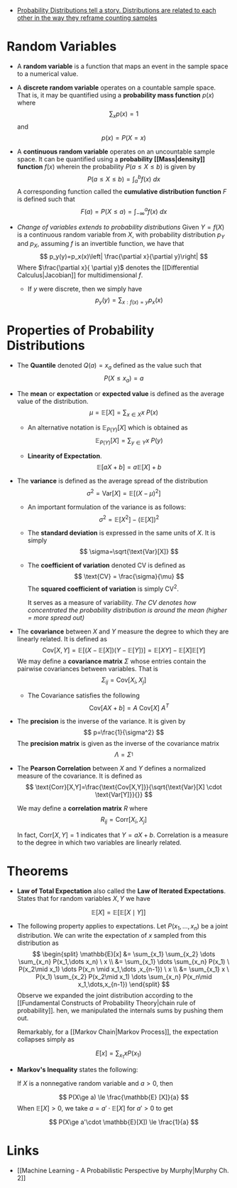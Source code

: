* [Probability Distributions tell a story. Distributions are related to each other in the way they reframe counting samples](https://www.youtube.com/watch?v=mBCiKUzwdMs)
# Random Variables
* A **random variable** is a function that maps an event in the sample space to a numerical value.
* A **discrete random variable** operates on a countable sample space. That is, it may be quantified using a **probability mass function** $p(x)$ where 
  $$
  \sum_xp(x)=1
  $$
  and 
  $$
  p(x)=P(X=x)
  $$
  
* A **continuous random variable** operates on an uncountable sample space. It can be quantified using a **probability [[Mass|density]] function** $f(x)$ wherein the probability $P(a\le X \le b)$ is given by 
  $$
  P(a\le X\le b)=\int_{a}^bf(x) \ dx
  $$
   A corresponding function called the **cumulative distribution function** $F$ is defined such that
   $$
   F(a)=P(X\le a)=\int_{-\infty}^a f(x) \ dx
   $$
   
* *Change of variables extends to probability distributions* Given $Y=f(X)$ is a continuous random variable from $X$, with probability distribution $p_Y$ and $p_X$, assuming $f$ is an invertible function, we have that 
  $$
  p_y(y)=p_x(x)\left| \frac{\partial x}{\partial y}\right|
  $$
  Where $\frac{\partial x}{ \partial y}$ denotes the [[Differential Calculus|Jacobian]] for multidimensional $f$.
	* If $y$ were discrete, then we simply have
	  $$
	  p_y(y)=\sum_{x : f(x)=y}p_x(x)
	  $$
	  
# Properties of Probability Distributions
* The **Quantile** denoted $Q(a)=x_a$ defined as the value such that 
  $$
  P(X\le x_a)=a
  $$
  
* The **mean** or **expectation** or **expected value**  is defined as the average value of the distribution.  
  $$
  \mu = \mathbb{E}[X]=\sum_{x\in X} x \ P(x)
  $$
  
	* An alternative notation is $\mathbb{E}_{P(Y)} [X]$  which is obtained as 
	  $$
	  \mathbb{E}_{P(Y)}[X]=\sum_{y \in Y}x \ P(y) 
	  $$
	  
	* **Linearity of Expectation**. 
	  $$
	  \mathbb{E}[aX+b]=a\mathbb{E}[X]+b
	  $$
	  
* The **variance** is defined as the average spread of the distribution 
  $$
  \sigma^2 =\text{Var}[X]=\mathbb{E}[(X-\mu)^2]
  $$
  
	* An important formulation of the variance is as follows: 
	  $$
	  \sigma^2=\mathbb{E}[X^2]-(\mathbb{E}[X])^2
	  $$
	  
	* The **standard deviation** is expressed in the same units of $X$. It is simply
	  $$
	  \sigma=\sqrt{\text{Var}[X]}
	  $$
	* The **coefficient of variation** denoted $\text{CV}$ is defined as
	  $$
	  \text{CV} = \frac{\sigma}{\mu}
	  $$
	  The **squared coefficient of variation** is simply $\text{CV}^2$.
	  
	  It serves as a measure of variability. *The CV denotes how concentrated the probability distribution is around the mean (higher = more spread out)*

* The **covariance** between $X$ and $Y$ measure the degree to which they are linearly related. It is defined as 
  $$
  \text{Cov}[X,Y]=\mathbb{E}[(X-\mathbb{E}[X]) (Y-\mathbb{E}[Y])] =\mathbb{E}[XY]-\mathbb{E}[X]\mathbb{E}[Y]
  $$
  We may define a **covariance matrix** $\Sigma$ whose entries contain the pairwise covariances between variables. That is 
  $$
  \Sigma_{ij}=\text{Cov}[X_i,X_j]
  $$
  
	* The Covariance satisfies the following
	  $$
	  \text{Cov}[AX+b]=A \ \text{Cov}[X] \ A^T
	  $$
	  
* The **precision** is the inverse of the variance. It is given by 
  $$
  p=\frac{1}{\sigma^2}
  $$
  The **precision matrix** is given as the inverse of the covariance matrix 
  $$
  \Lambda=\Sigma^{_1}
  $$
  
* The **Pearson Correlation** between $X$ and $Y$ defines a normalized measure of the covariance. It is defined as 
  $$
  \text{Corr}[X,Y]=\frac{\text{Cov[X,Y]}}{\sqrt{\text{Var}[X] \cdot \text{Var[Y]}}{}}
  $$
  
  We may define a **correlation matrix** $R$ where
  $$
  R_{ij}=\text{Corr}[X_i,X_j]
  $$
  
  In fact, $\text{Corr}[X,Y]=1$ indicates that $Y=aX+b$. Correlation is a measure to the degree in which two variables are linearly related.

# Theorems
* **Law of Total Expectation** also called the **Law of Iterated Expectations**. States that for random variables $X, Y$ we have

$$
\mathbb E[X] = \mathbb E[\mathbb E[X\mid Y]]
$$
* The following property applies to expectations. Let $P(x_1,\dots, x_n)$ be a joint distribution. We can write the expectation of $x$ sampled from this distribution as 
  $$
  \begin{split}
  \mathbb{E}[x] &= \sum_{x_1} \sum_{x_2} \dots \sum_{x_n} P(x_1,\dots x_n)  \ x \\
  &= \sum_{x_1} \dots \sum_{x_n} P(x_1) \ P(x_2\mid x_1) \dots P(x_n \mid x_1,\dots ,x_{n-1})  \ x \\ 
  &= \sum_{x_1} x \ P(x_1) \sum_{x_2} P(x_2\mid x_1) \dots \sum_{x_n} P(x_n\mid x_1,\dots,x_{n-1}) 
  \end{split}
  $$
  Observe we expanded the joint distribution according to the [[Fundamental Constructs of Probability Theory|chain rule of probability]]. hen, we manipulated the internals sums by pushing them out. 
  
  Remarkably, for a [[Markov Chain|Markov Process]], the expectation collapses simply as 

$$
E[x] = \sum_{x_1} x P(x_1)
$$
* **Markov's Inequality** states the following:
  
  If $X$ is a nonnegative random variable and $a>0$, then 
  
  $$
  P(X\ge a) \le \frac{\mathbb{E} [X]}{a}
  $$
  When $\mathbb{E}[X] >0$, we take $a=a' \cdot \mathbb{E}[X]$ for $a'>0$ to get 
  
  $$
  P(X\ge a'\cdot \mathbb{E}[X]) \le \frac{1}{a}
  $$


# Links
* [[Machine Learning - A Probabilistic Perspective by Murphy|Murphy Ch. 2]]